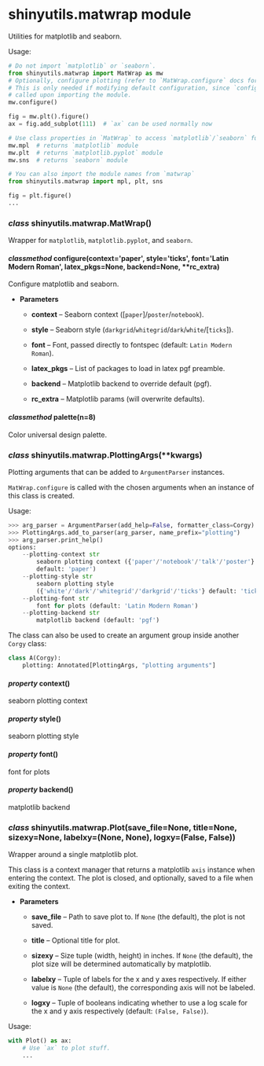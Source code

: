 # shinyutils.matwrap module

Utilities for matplotlib and seaborn.

Usage:

```python
# Do not import `matplotlib` or `seaborn`.
from shinyutils.matwrap import MatWrap as mw
# Optionally, configure plotting (refer to `MatWrap.configure` docs for details).
# This is only needed if modifying default configuration, since `configure` is
# called upon importing the module.
mw.configure()

fig = mw.plt().figure()
ax = fig.add_subplot(111)  # `ax` can be used normally now

# Use class properties in `MatWrap` to access `matplotlib`/`seaborn` functions.
mw.mpl  # returns `matplotlib` module
mw.plt  # returns `matplotlib.pyplot` module
mw.sns  # returns `seaborn` module

# You can also import the module names from `matwrap`
from shinyutils.matwrap import mpl, plt, sns

fig = plt.figure()
...
```


### _class_ shinyutils.matwrap.MatWrap()
Wrapper for `matplotlib`, `matplotlib.pyplot`, and `seaborn`.


#### _classmethod_ configure(context='paper', style='ticks', font='Latin Modern Roman', latex_pkgs=None, backend=None, \*\*rc_extra)
Configure matplotlib and seaborn.


* **Parameters**


    * **context** – Seaborn context ([`paper`]/`poster`/`notebook`).


    * **style** – Seaborn style (`darkgrid`/`whitegrid`/`dark`/`white`/[`ticks`]).


    * **font** – Font, passed directly to fontspec (default: `Latin Modern Roman`).


    * **latex_pkgs** – List of packages to load in latex pgf preamble.


    * **backend** – Matplotlib backend to override default (pgf).


    * **rc_extra** – Matplotlib params (will overwrite defaults).



#### _classmethod_ palette(n=8)
Color universal design palette.


### _class_ shinyutils.matwrap.PlottingArgs(\*\*kwargs)
Plotting arguments that can be added to `ArgumentParser` instances.

`MatWrap.configure` is called with the chosen arguments when an instance of this
class is created.

Usage:

```python
>>> arg_parser = ArgumentParser(add_help=False, formatter_class=Corgy)
>>> PlottingArgs.add_to_parser(arg_parser, name_prefix="plotting")
>>> arg_parser.print_help()
options:
    --plotting-context str
        seaborn plotting context ({'paper'/'notebook'/'talk'/'poster'}
        default: 'paper')
    --plotting-style str
        seaborn plotting style
        ({'white'/'dark'/'whitegrid'/'darkgrid'/'ticks'} default: 'ticks')
    --plotting-font str
        font for plots (default: 'Latin Modern Roman')
    --plotting-backend str
        matplotlib backend (default: 'pgf')
```

The class can also be used to create an argument group inside another `Corgy`
class:

```python
class A(Corgy):
    plotting: Annotated[PlottingArgs, "plotting arguments"]
```


#### _property_ context()
seaborn plotting context


#### _property_ style()
seaborn plotting style


#### _property_ font()
font for plots


#### _property_ backend()
matplotlib backend


### _class_ shinyutils.matwrap.Plot(save_file=None, title=None, sizexy=None, labelxy=(None, None), logxy=(False, False))
Wrapper around a single matplotlib plot.

This class is a context manager that returns a matplotlib `axis` instance when
entering the context. The plot is closed, and optionally, saved to a file when
exiting the context.


* **Parameters**


    * **save_file** – Path to save plot to. If `None` (the default), the plot is not
    saved.


    * **title** – Optional title for plot.


    * **sizexy** – Size tuple (width, height) in inches. If `None` (the default), the
    plot size will be determined automatically by matplotlib.


    * **labelxy** – Tuple of labels for the x and y axes respectively. If either value is
    `None` (the default), the corresponding axis will not be labeled.


    * **logxy** – Tuple of booleans indicating whether to use a log scale for the x and y
    axis respectively (default: `(False, False)`).


Usage:

```python
with Plot() as ax:
    # Use `ax` to plot stuff.
    ...
```
